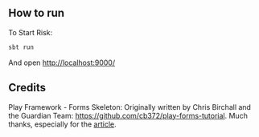 ## How to run

To Start Risk:

```bash
sbt run
```

And open [http://localhost:9000/](http://localhost:9000/)

## Credits
Play Framework - Forms Skeleton:
Originally written by Chris Birchall and the Guardian Team: <https://github.com/cb372/play-forms-tutorial>.  Much thanks, especially for the [article](https://www.theguardian.com/info/developer-blog/2015/dec/30/how-to-add-a-form-to-a-play-application).
